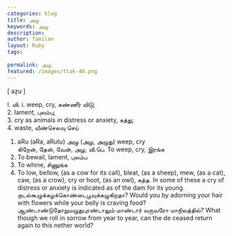```yaml
---
categories: blog
title: அழு
keywords: அழு
description: 
author: Tamilan
layout: Ruby
tags: 
 
permalink: அழு
featured: /images/ttak-48.png
---
```

  
[ aẕu ]  
  
I. வி. i. weep, cry, கண்ணீர் விடு;  
2. lament, புலம்பு;  
3. cry as animals in distress or anxiety, கத்து;  
4. waste, வீண்செலவு செய்  
1. aRu (aRa, aRutu) அழு (அழ, அழுது) weep, cry  
கிறேன், தேன், வேன், அழ, வி.பெ. To weep, cry, இரங்க  
2. To bewail, lament, புலம்ப  
3. To whine, சிணுங்க  
4. To low, bellow, (as a cow for its call), bleat, (as a sheep), mew, (as a cat), caw, (as a crow), cry or hoot, (as an owl), கத்த. In some of these a cry of distress or anxiety is indicated as of the dam for its young. குடல்கூழுக்கழக்கொண்டைபூவுக்கழுகிறதா? Would you by adorning your hair with flowers while your belly is craving food? ஆண்டாண்டுதோறுமழுதுபுரண்டாலும் மாண்டார் வருவரோ மாநிலத்தில்? What though we roll in sorrow from year to year, can the de ceased return again to this nether world?